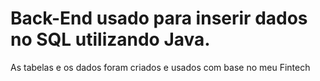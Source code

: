 ﻿# Back-End usado para inserir dados no SQL utilizando Java.
 As tabelas e os dados foram criados e usados com base no meu Fintech
